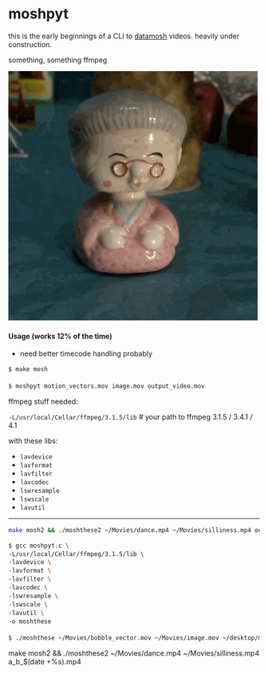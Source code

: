 # moshpyt

this is the early beginnings of a CLI to [datamosh](http://datamoshing.com/) videos.  heavily under construction.

something, something ffmpeg

![](https://github.com/vipyne/moshpyt/blob/master/moshpyt_readme.gif)

#### Usage (works 12% of the time)
- need better timecode handling probably

```sh
$ make mosh

$ moshpyt motion_vectors.mov image.mov output_video.mov
```

ffmpeg stuff needed:

`-L/usr/local/Cellar/ffmpeg/3.1.5/lib`  # your path to ffmpeg 3.1.5 / 3.4.1 / 4.1

with these libs:
- `lavdevice`
- `lavformat`
- `lavfilter`
- `lavcodec`
- `lswresample`
- `lswscale`
- `lavutil`

----------

```sh
make mosh2 && ./moshthese2 ~/Movies/dance.mp4 ~/Movies/silliness.mp4 out$(date +%s).mp4
```

```sh
$ gcc moshpyt.c \
-L/usr/local/Cellar/ffmpeg/3.1.5/lib \
-lavdevice \
-lavformat \
-lavfilter \
-lavcodec \
-lswresample \
-lswscale \
-lavutil \
-o moshthese

$ ./moshthese ~/Movies/bobble_vector.mov ~/Movies/image.mov ~/desktop/moshpyt$(date +%s).mp4
```


make mosh2 && ./moshthese2 ~/Movies/dance.mp4 ~/Movies/silliness.mp4 a_b_$(date +%s).mp4